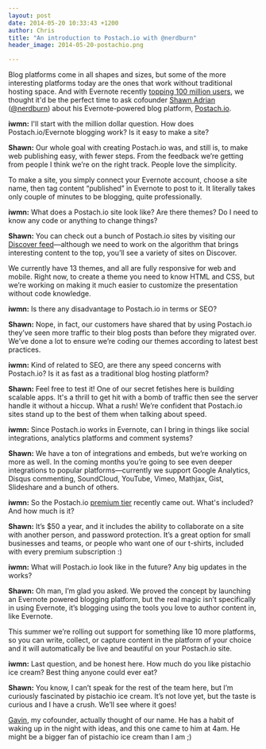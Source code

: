 ```yaml
---
layout: post
date: 2014-05-20 10:33:43 +1200
author: Chris
title: "An introduction to Postach.io with @nerdburn"
header_image: 2014-05-20-postachio.png

---
```


<!-- excerpt -->

Blog platforms come in all shapes and sizes, but some of the more interesting platforms today are the ones that work without traditional hosting space. And with Evernote recently [topping 100 million users](http://blog.evernote.com/blog/2014/05/13/evernote-reaches-100-million-users/), we thought it'd be the perfect time to ask cofounder [Shawn Adrian](http://nerdburn.com/) ([@nerdburn](https://twitter.com/nerdburn)) about his Evernote-powered blog platform, [Postach.io](https://iwantmyname.com/services/blog-hosting/postachio).

<!-- /excerpt -->

**iwmn:** I'll start with the million dollar question. How does Postach.io/Evernote blogging work? Is it easy to make a site?

**Shawn:** Our whole goal with creating Postach.io was, and still is, to make web publishing easy, with fewer steps. From the feedback we’re getting from people I think we’re on the right track. People love the simplicity.

To make a site, you simply connect your Evernote account, choose a site name, then tag content “published” in Evernote to post to it. It literally takes only couple of minutes to be blogging, quite professionally.

**iwmn:** What does a Postach.io site look like? Are there themes? Do I need to know any code or anything to change things?

**Shawn:** You can check out a bunch of Postach.io sites by visiting our [Discover feed](http://postach.io/discover)—although we need to work on the algorithm that brings interesting content to the top, you’ll see a variety of sites on Discover.

We currently have 13 themes, and all are fully responsive for web and mobile. Right now, to create a theme you need to know HTML and CSS, but we’re working on making it much easier to customize the presentation without code knowledge.

**iwmn:** Is there any disadvantage to Postach.io in terms or SEO?

**Shawn:** Nope, in fact, our customers have shared that by using Postach.io they’ve seen more traffic to their blog posts than before they migrated over. We’ve done a lot to ensure we’re coding our themes according to latest best practices.

**iwmn:** Kind of related to SEO, are there any speed concerns with Postach.io? Is it as fast as a traditional blog hosting platform?

**Shawn:** Feel free to test it! One of our secret fetishes here is building scalable apps. It's a thrill to get hit with a bomb of traffic then see the server handle it without a hiccup. What a rush! We’re confident that Postach.io sites stand up to the best of them when talking about speed.

**iwmn:** Since Postach.io works in Evernote, can I bring in things like social integrations, analytics platforms and comment systems?

**Shawn:** We have a ton of integrations and embeds, but we’re working on more as well. In the coming months you’re going to see even deeper integrations to popular platforms—currently we support Google Analytics, Disqus commenting, SoundCloud, YouTube, Vimeo, Mathjax, Gist, Slideshare and a bunch of others.

**iwmn:**  So the Postach.io [premium tier](http://blog.postach.io/postach-io-premium-announcement) recently came out. What's included? And how much is it?

**Shawn:** It’s $50 a year, and it includes the ability to collaborate on a site with another person, and password protection. It’s a great option for small businesses and teams, or people who want one of our t-shirts, included with every premium subscription :) 

**iwmn:**  What will Postach.io look like in the future? Any big updates in the works?

**Shawn:** Oh man, I’m glad you asked. We proved the concept by launching an Evernote powered blogging platform, but the real magic isn’t specifically in using Evernote, it’s blogging using the tools you love to author content in, like Evernote. 

This summer we’re rolling out support for something like 10 more platforms, so you can write, collect, or capture content in the platform of your choice and it will automatically be live and beautiful on your Postach.io site.

**iwmn:**  Last question, and be honest here. How much do you like pistachio ice cream? Best thing anyone could ever eat?

**Shawn:** You know, I can’t speak for the rest of the team here, but I’m curiously fascinated by pistachio ice cream. It’s not love yet, but the taste is curious and I have a crush. We’ll see where it goes! 

[Gavin](https://twitter.com/geekforbrains), my cofounder, actually thought of our name. He has a habit of waking up in the night with ideas, and this one came to him at 4am. He might be a bigger fan of pistachio ice cream than I am ;)
